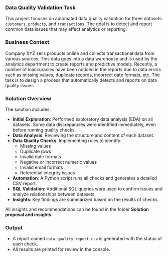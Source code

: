 ### Data Quality Validation Task

This project focuses on automated data quality validation for three datasets: `customers`, `products`, and `transactions`. 
The goal is to detect and report common data issues that may affect analytics or reporting.

### Business Context

Company XYZ sells products online and collects transactional data from various sources. This data
goes into a data warehouse and is used by the analytics department to create reports and predictive
models. Recently, a number of inaccuracies have been noticed in the reports due to data errors such
as missing values, duplicate records, incorrect date formats, etc.
The task is to design a process that automatically detects and reports on data quality issues.

### Solution Overview

The solution includes:

- **Initial Exploration**: Performed exploratory data analysis (EDA) on all datasets. Some data discrepancies were identified immediately, even before running quality checks.
- **Data Analysis**: Reviewing the structure and content of each dataset.
- **Data Quality Checks**: Implementing rules to identify:
  - Missing values
  - Duplicate rows
  - Invalid date formats
  - Negative or incorrect numeric values
  - Invalid email formats
  - Referential integrity issues
- **Automation**: A Python script runs all checks and generates a detailed CSV report.
- **SQL Validation**: Additional SQL queries were used to confirm issues and analyze relationships between datasets.
- **Insights**: Key findings are summarized based on the results of checks.

All insights and recommendations can be found in the folder **Solution proposal and insights**.


### Output

- A report named `data_quality_report.csv` is generated with the status of each check.
- All results are printed for review in the console.

